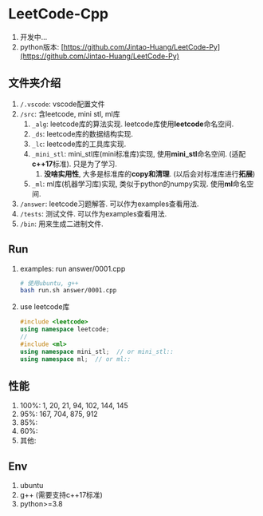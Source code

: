 # LeetCode-Cpp

1. 开发中...
2. python版本: [https://github.com/Jintao-Huang/LeetCode-Py](https://github.com/Jintao-Huang/LeetCode-Py)



## 文件夹介绍
1. `/.vscode`: vscode配置文件
2. `/src`: 含leetcode, mini stl, ml库
   1. `_alg`: leetcode库的算法实现. leetcode库使用**leetcode**命名空间. 
   2. `_ds`: leetcode库的数据结构实现. 
   3. `_lc`: leetcode库的工具库实现. 
   4. `_mini_stl`: mini_stl库(mini标准库)实现, 使用**mini_stl**命名空间. (适配**c++17**标准). 只是为了学习. 
      1. **没啥实用性**, 大多是标准库的**copy和清理**. (以后会对标准库进行**拓展**)
   5. `_ml`: ml库(机器学习库)实现, 类似于python的numpy实现. 使用**ml**命名空间. 
3. `/answer`: leetcode习题解答. 可以作为examples查看用法. 
4. `/tests`: 测试文件. 可以作为examples查看用法. 
5. `/bin`: 用来生成二进制文件. 


## Run
1. examples: run answer/0001.cpp
    ```bash
    # 使用ubuntu, g++
    bash run.sh answer/0001.cpp
    ```

2. use leetcode库
    ```cpp
    #include <leetcode>
    using namespace leetcode;
    //
    #include <ml>
    using namespace mini_stl;  // or mini_stl::
    using namespace ml;  // or ml::
    ```


## 性能
1. 100%: 1, 20, 21, 94, 102, 144, 145
2. 95%: 167, 704, 875, 912
3. 85%: 
4. 60%: 
5. 其他: 


## Env
1. ubuntu
2. g++ (需要支持c++17标准)
3. python>=3.8